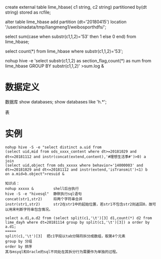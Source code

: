 create external table lime_hbase(
c1 string,
c2 string)
partitioned by(dt string)
stored as rcfile;

alter table lime_hbase add partition (dt='20180415') location '/user/sinadata/tmp/liangmeng1/weibosporthdfs/';

select sum(case when substr(c1,1,2)='53' then 1 else 0 end)  from lime_hbase;

select count(*) from lime_hbase where substr(c1,1,2)='53';


nohup hive -e 'select substr(c1,1,2) as section_flag,count(*) as num from  lime_hbase GROUP BY substr(c1,1,2)' >sum.log &




# 数据定义

数据库
show databases;
show databases like 'h.*';

表




# 实例
```
nohup hive -S -e "select distinct a.uid from 
(select uid,mid from ods_xxxx_content where dt>=20181029 and dt<=20181112 and instr(concat(extend,content),'#理想生活季#')>0) a
join 
(select uid,object from ods_xxxxx where behavior='14000003' and dt>=20181029 and dt<=20181112 and instr(extend,'isTransmit')<1) b
on a.mid=b.object">resuid &

知识点：
nohup xxxxx &         shell后台执行
hive -S -e "hivesql"  静默执行sql语句
concat(str1,str2)     将两个字符串合并
instr(str1,str2)      str2在str1中的起始位置，若str1不包含str2则返回0，故可以用来判断字符串包含情况。  

```

```
select a.d1,a.d2 from (select split(c1,'\t')[3] d1,count(*) d2 from lime_dayh where dt=20181114 group by split(c1,'\t')[3]) a order by a.d1;
=====
split(c1,'\t')[3]  把c1字段以tab分隔符拆分成数组，取第4个元素
group by 分组
order by 排序
其与msyql和Oracle的sql不同处在其拆分行为需要作为单独的过程。
```
















